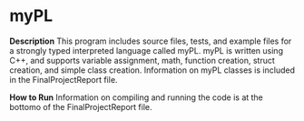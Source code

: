 # myPL
**Description** 
This program includes source files, tests, and example files for a strongly typed interpreted language called myPL. myPL is written using C++, and supports variable assignment, math, function creation, struct creation, and simple class creation. Information on myPL classes is included in the FinalProjectReport file.  

**How to Run**
Information on compiling and running the code is at the bottomo of the FinalProjectReport file.
